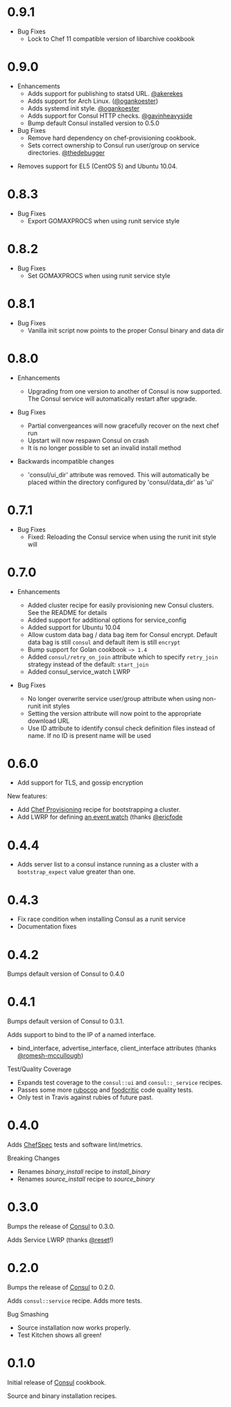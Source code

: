 # 0.9.1

* Bug Fixes
  * Lock to Chef 11 compatible version of libarchive cookbook

# 0.9.0

* Enhancements
  - Adds support for publishing to statsd URL. [@akerekes](https://github.com/akerekes)
  - Adds support for Arch Linux. ([@ogankoester](https://github.com/logankoester))
  - Adds systemd init style. [@ogankoester](https://github.com/logankoester)
  - Adds support for Consul HTTP checks. [@gavinheavyside](https://github.com/gavinheavyside)
  - Bump default Consul installed version to 0.5.0
* Bug Fixes
  - Remove hard dependency on chef-provisioning cookbook.
  - Sets correct ownership to Consul run user/group on service directories. [@thedebugger](https://github.com/thedebugger)

- Removes support for EL5 (CentOS 5) and Ubuntu 10.04.

# 0.8.3

* Bug Fixes
  * Export GOMAXPROCS when using runit service style

# 0.8.2

* Bug Fixes
  * Set GOMAXPROCS when using runit service style

# 0.8.1

* Bug Fixes
  * Vanilla init script now points to the proper Consul binary and data dir

# 0.8.0

* Enhancements
  * Upgrading from one version to another of Consul is now supported. The Consul service will automatically restart after upgrade.

* Bug Fixes
  * Partial convergeances will now gracefully recover on the next chef run
  * Upstart will now respawn Consul on crash
  * It is no longer possible to set an invalid install method

* Backwards incompatible changes
  * 'consul/ui_dir' attribute was removed. This will automatically be placed within the directory configured by 'consul/data_dir' as 'ui'

# 0.7.1

* Bug Fixes
  * Fixed: Reloading the Consul service when using the runit init style will

# 0.7.0

* Enhancements
  * Added cluster recipe for easily provisioning new Consul clusters. See the README for details
  * Added support for additional options for service_config
  * Added support for Ubuntu 10.04
  * Allow custom data bag / data bag item for Consul encrypt. Default data bag is still `consul` and default item is still `encrypt`
  * Bump support for Golan cookbook `~> 1.4`
  * Added `consul/retry_on_join` attribute which to specify `retry_join` strategy instead of the default: `start_join`
  * Added consul_service_watch LWRP

* Bug Fixes
  * No longer overwrite service user/group attribute when using non-runit init styles
  * Setting the version attribute will now point to the appropriate download URL
  * Use ID attribute to identify consul check definition files instead of name. If no ID is present name will be used

# 0.6.0
* Add support for TLS, and gossip encryption

New features:
- Add [Chef Provisioning][7] recipe for bootstrapping a cluster.
- Add LWRP for defining [an event watch][8] (thanks [@ericfode][9]

# 0.4.4
* Adds server list to a consul instance running as a cluster with a `bootstrap_expect` value greater than one.

# 0.4.3
* Fix race condition when installing Consul as a runit service
* Documentation fixes

# 0.4.2
Bumps default version of Consul to 0.4.0

# 0.4.1
Bumps default version of Consul to 0.3.1.

Adds support to bind to the IP of a named interface.
- bind_interface, advertise_interface, client_interface attributes
  (thanks [@romesh-mccullough][5])

Test/Quality Coverage
- Expands test coverage to the `consul::ui` and `consul::_service` recipes.
- Passes some more [rubocop][6] and [foodcritic][4] code quality tests.
- Only test in Travis against rubies of future past.

# 0.4.0
Adds [ChefSpec][3] tests and software lint/metrics.

Breaking Changes
- Renames *binary_install* recipe to *install_binary*
- Renames *source_install* recipe to *source_binary*

# 0.3.0
Bumps the release of [Consul][1] to 0.3.0.

Adds Service LWRP (thanks [@reset][2]!)

# 0.2.0
Bumps the release of [Consul][1] to 0.2.0.

Adds `consul::service` recipe.
Adds more tests.

Bug Smashing
- Source installation now works properly.
- Test Kitchen shows all green!

# 0.1.0
Initial release of [Consul][1] cookbook.

Source and binary installation recipes.

[1]: http://consul.io
[2]: https://github.com/reset
[3]: https://github.com/sethvargo/chefspec
[4]: http://acrmp.github.io/foodcritic/
[5]: https://github.com/romesh-mccullough
[6]: https://github.com/bbatsov/rubocop
[7]: https://github.com/opscode/chef-provisioning
[8]: http://www.consul.io/docs/commands/watch.html
[9]: https://github.com/ericfode
